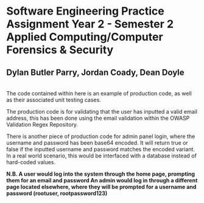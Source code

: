 <h1>
Software Engineering Practice Assignment
Year 2 - Semester 2
Applied Computing/Computer Forensics & Security
</h1>
<h2>
Dylan Butler Parry, Jordan Coady, Dean Doyle
</h2>

<br>

<body>
The code contained within here is an example of production code, as well as their associated unit testing cases.

The production code is for validating that the user has inputted a valid email address, this has been done using the email validation 
within the OWASP Validation Regex Repository.

There is another piece of production code for admin panel login, where the username and password has been base64 encoded. It will return true or false
if the inputted username and password matches the encoded variant. In a real world scenario, this would be interfaced with a database instead of hard-coded values.

<b>N.B. A user would log into the system through the home page, prompting them for an email and password
     An admin would log in through a different page located elsewhere, where they will be prompted for a username and password (rootuser, rootpassword123)</b>
</body>
